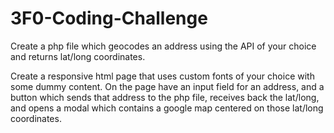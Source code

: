 # 3F0-Coding-Challenge

Create a php file which geocodes an address using the API of your choice and returns lat/long coordinates.

Create a responsive html page that uses custom fonts of your choice with some dummy content. On the page have an input field for an address, and a button which sends that address to the php file, receives back the lat/long, and opens a modal which contains a google map centered on those lat/long coordinates.
